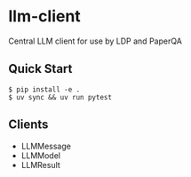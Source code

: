 # llm-client
Central LLM client for use by LDP and PaperQA

## Quick Start
```
$ pip install -e .
$ uv sync && uv run pytest
```

## Clients
- LLMMessage
- LLMModel
- LLMResult
